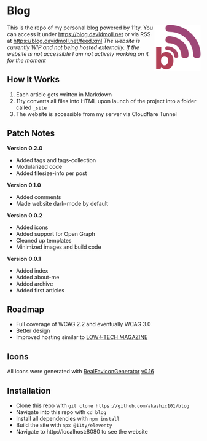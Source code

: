 # Blog

<img src="./src/assets/icons/android-chrome-512x512.png" alt="Blog's logo" align="right" width="120" height="120">

This is the repo of my personal blog powered by 11ty. You can access it under https://blog.davidmoll.net or via RSS at https://blog.davidmoll.net/feed.xml
*The website is currently WIP and not being hosted externally. If the website is not accessible I am not actively working on it for the moment*

## How It Works

1. Each article gets written in Markdown
2. 11ty converts all files into HTML upon launch of the project into a folder called `_site`
3. The website is accessible from my server via Cloudflare Tunnel 

## Patch Notes

**Version 0.2.0**
- Added tags and tags-collection
- Modularized code
- Added filesize-info per post

**Version 0.1.0**
- Added comments
- Made website dark-mode by default

**Version 0.0.2**
- Added icons
- Added support for Open Graph
- Cleaned up templates
- Minimized images and build code

**Version 0.0.1**
- Added index
- Added about-me
- Added archive
- Added first articles

## Roadmap
- Full coverage of WCAG 2.2 and eventually WCAG 3.0
- Better design
- Improved hosting similar to [LOW←TECH MAGAZINE](https://solar.lowtechmagazine.com/about/the-solar-website/)

## Icons

All icons were generated with [RealFaviconGenerator](https://realfavicongenerator.net/) [v0.16](https://realfavicongenerator.net/change_log#v0.16)

## Installation

- Clone this repo with `git clone https://github.com/akashic101/blog`
- Navigate into this repo with `cd blog`
- Install all dependencies with `npm install`
- Build the site with `npx @11ty/eleventy`
- Navigate to http://localhost:8080 to see the website
